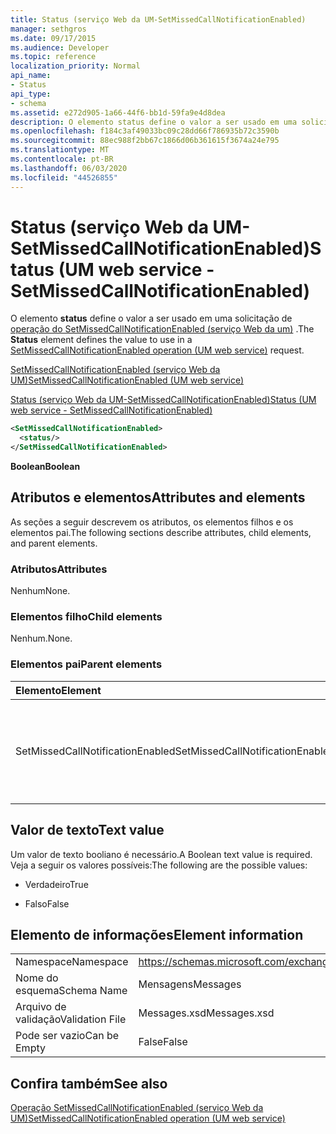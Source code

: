 ```yaml
---
title: Status (serviço Web da UM-SetMissedCallNotificationEnabled)
manager: sethgros
ms.date: 09/17/2015
ms.audience: Developer
ms.topic: reference
localization_priority: Normal
api_name:
- Status
api_type:
- schema
ms.assetid: e272d905-1a66-44f6-bb1d-59fa9e4d8dea
description: O elemento status define o valor a ser usado em uma solicitação de operação do SetMissedCallNotificationEnabled (serviço Web da UM).
ms.openlocfilehash: f184c3af49033bc09c28dd66f786935b72c3590b
ms.sourcegitcommit: 88ec988f2bb67c1866d06b361615f3674a24e795
ms.translationtype: MT
ms.contentlocale: pt-BR
ms.lasthandoff: 06/03/2020
ms.locfileid: "44526855"
---
```

# <a name="status-um-web-service---setmissedcallnotificationenabled"></a><span data-ttu-id="b6c9b-103">Status (serviço Web da UM-SetMissedCallNotificationEnabled)</span><span class="sxs-lookup"><span data-stu-id="b6c9b-103">Status (UM web service - SetMissedCallNotificationEnabled)</span></span>

<span data-ttu-id="b6c9b-104">O elemento **status** define o valor a ser usado em uma solicitação de [operação do SetMissedCallNotificationEnabled (serviço Web da um)](setmissedcallnotificationenabled-operation-um-web-service.md) .</span><span class="sxs-lookup"><span data-stu-id="b6c9b-104">The **Status** element defines the value to use in a [SetMissedCallNotificationEnabled operation (UM web service)](setmissedcallnotificationenabled-operation-um-web-service.md) request.</span></span> 
  
[<span data-ttu-id="b6c9b-105">SetMissedCallNotificationEnabled (serviço Web da UM)</span><span class="sxs-lookup"><span data-stu-id="b6c9b-105">SetMissedCallNotificationEnabled (UM web service)</span></span>](setmissedcallnotificationenabled-um-web-service.md)
  
[<span data-ttu-id="b6c9b-106">Status (serviço Web da UM-SetMissedCallNotificationEnabled)</span><span class="sxs-lookup"><span data-stu-id="b6c9b-106">Status (UM web service - SetMissedCallNotificationEnabled)</span></span>](status-um-web-servicesetmissedcallnotificationenabled.md)
  
```xml
<SetMissedCallNotificationEnabled>
  <status/>
</SetMissedCallNotificationEnabled>
```

 <span data-ttu-id="b6c9b-107">**Boolean**</span><span class="sxs-lookup"><span data-stu-id="b6c9b-107">**Boolean**</span></span>
## <a name="attributes-and-elements"></a><span data-ttu-id="b6c9b-108">Atributos e elementos</span><span class="sxs-lookup"><span data-stu-id="b6c9b-108">Attributes and elements</span></span>

<span data-ttu-id="b6c9b-109">As seções a seguir descrevem os atributos, os elementos filhos e os elementos pai.</span><span class="sxs-lookup"><span data-stu-id="b6c9b-109">The following sections describe attributes, child elements, and parent elements.</span></span>
  
### <a name="attributes"></a><span data-ttu-id="b6c9b-110">Atributos</span><span class="sxs-lookup"><span data-stu-id="b6c9b-110">Attributes</span></span>

<span data-ttu-id="b6c9b-111">Nenhum</span><span class="sxs-lookup"><span data-stu-id="b6c9b-111">None.</span></span>
  
### <a name="child-elements"></a><span data-ttu-id="b6c9b-112">Elementos filho</span><span class="sxs-lookup"><span data-stu-id="b6c9b-112">Child elements</span></span>

<span data-ttu-id="b6c9b-113">Nenhum.</span><span class="sxs-lookup"><span data-stu-id="b6c9b-113">None.</span></span>
  
### <a name="parent-elements"></a><span data-ttu-id="b6c9b-114">Elementos pai</span><span class="sxs-lookup"><span data-stu-id="b6c9b-114">Parent elements</span></span>

|<span data-ttu-id="b6c9b-115">**Elemento**</span><span class="sxs-lookup"><span data-stu-id="b6c9b-115">**Element**</span></span>|<span data-ttu-id="b6c9b-116">**Descrição**</span><span class="sxs-lookup"><span data-stu-id="b6c9b-116">**Description**</span></span>|
|:-----|:-----|
|<span data-ttu-id="b6c9b-117">SetMissedCallNotificationEnabled</span><span class="sxs-lookup"><span data-stu-id="b6c9b-117">SetMissedCallNotificationEnabled</span></span>  <br/> |<span data-ttu-id="b6c9b-118">Define uma solicitação para uma solicitação de [operação do SetMissedCallNotificationEnabled (serviço Web da um)](setmissedcallnotificationenabled-operation-um-web-service.md) .</span><span class="sxs-lookup"><span data-stu-id="b6c9b-118">Defines a request for a [SetMissedCallNotificationEnabled operation (UM web service)](setmissedcallnotificationenabled-operation-um-web-service.md) request.</span></span>  <br/> |
   
## <a name="text-value"></a><span data-ttu-id="b6c9b-119">Valor de texto</span><span class="sxs-lookup"><span data-stu-id="b6c9b-119">Text value</span></span>

<span data-ttu-id="b6c9b-120">Um valor de texto booliano é necessário.</span><span class="sxs-lookup"><span data-stu-id="b6c9b-120">A Boolean text value is required.</span></span> <span data-ttu-id="b6c9b-121">Veja a seguir os valores possíveis:</span><span class="sxs-lookup"><span data-stu-id="b6c9b-121">The following are the possible values:</span></span>
  
- <span data-ttu-id="b6c9b-122">Verdadeiro</span><span class="sxs-lookup"><span data-stu-id="b6c9b-122">True</span></span>
    
- <span data-ttu-id="b6c9b-123">Falso</span><span class="sxs-lookup"><span data-stu-id="b6c9b-123">False</span></span>
    
## <a name="element-information"></a><span data-ttu-id="b6c9b-124">Elemento de informações</span><span class="sxs-lookup"><span data-stu-id="b6c9b-124">Element information</span></span>

|||
|:-----|:-----|
|<span data-ttu-id="b6c9b-125">Namespace</span><span class="sxs-lookup"><span data-stu-id="b6c9b-125">Namespace</span></span>  <br/> |https://schemas.microsoft.com/exchange/services/2006/messages  <br/> |
|<span data-ttu-id="b6c9b-126">Nome do esquema</span><span class="sxs-lookup"><span data-stu-id="b6c9b-126">Schema Name</span></span>  <br/> |<span data-ttu-id="b6c9b-127">Mensagens</span><span class="sxs-lookup"><span data-stu-id="b6c9b-127">Messages</span></span>  <br/> |
|<span data-ttu-id="b6c9b-128">Arquivo de validação</span><span class="sxs-lookup"><span data-stu-id="b6c9b-128">Validation File</span></span>  <br/> |<span data-ttu-id="b6c9b-129">Messages.xsd</span><span class="sxs-lookup"><span data-stu-id="b6c9b-129">Messages.xsd</span></span>  <br/> |
|<span data-ttu-id="b6c9b-130">Pode ser vazio</span><span class="sxs-lookup"><span data-stu-id="b6c9b-130">Can be Empty</span></span>  <br/> |<span data-ttu-id="b6c9b-131">False</span><span class="sxs-lookup"><span data-stu-id="b6c9b-131">False</span></span>  <br/> |
   
## <a name="see-also"></a><span data-ttu-id="b6c9b-132">Confira também</span><span class="sxs-lookup"><span data-stu-id="b6c9b-132">See also</span></span>



[<span data-ttu-id="b6c9b-133">Operação SetMissedCallNotificationEnabled (serviço Web da UM)</span><span class="sxs-lookup"><span data-stu-id="b6c9b-133">SetMissedCallNotificationEnabled operation (UM web service)</span></span>](setmissedcallnotificationenabled-operation-um-web-service.md)

